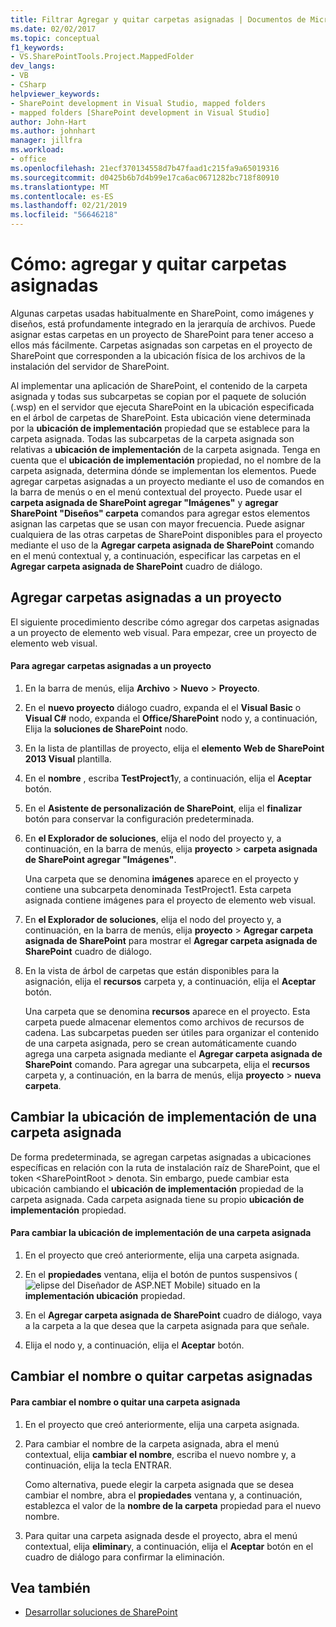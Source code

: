```yaml
---
title: Filtrar Agregar y quitar carpetas asignadas | Documentos de Microsoft
ms.date: 02/02/2017
ms.topic: conceptual
f1_keywords:
- VS.SharePointTools.Project.MappedFolder
dev_langs:
- VB
- CSharp
helpviewer_keywords:
- SharePoint development in Visual Studio, mapped folders
- mapped folders [SharePoint development in Visual Studio]
author: John-Hart
ms.author: johnhart
manager: jillfra
ms.workload:
- office
ms.openlocfilehash: 21ecf370134558d7b47faad1c215fa9a65019316
ms.sourcegitcommit: d0425b6b7d4b99e17ca6ac0671282bc718f80910
ms.translationtype: MT
ms.contentlocale: es-ES
ms.lasthandoff: 02/21/2019
ms.locfileid: "56646218"
---
```

# <a name="how-to-add-and-remove-mapped-folders"></a>Cómo: agregar y quitar carpetas asignadas
  Algunas carpetas usadas habitualmente en SharePoint, como imágenes y diseños, está profundamente integrado en la jerarquía de archivos. Puede asignar estas carpetas en un proyecto de SharePoint para tener acceso a ellos más fácilmente. Carpetas asignadas son carpetas en el proyecto de SharePoint que corresponden a la ubicación física de los archivos de la instalación del servidor de SharePoint.

 Al implementar una aplicación de SharePoint, el contenido de la carpeta asignada y todas sus subcarpetas se copian por el paquete de solución (.wsp) en el servidor que ejecuta SharePoint en la ubicación especificada en el árbol de carpetas de SharePoint. Esta ubicación viene determinada por la **ubicación de implementación** propiedad que se establece para la carpeta asignada. Todas las subcarpetas de la carpeta asignada son relativas a **ubicación de implementación** de la carpeta asignada. Tenga en cuenta que el **ubicación de implementación** propiedad, no el nombre de la carpeta asignada, determina dónde se implementan los elementos.
Puede agregar carpetas asignadas a un proyecto mediante el uso de comandos en la barra de menús o en el menú contextual del proyecto. Puede usar el **carpeta asignada de SharePoint agregar "Imágenes"** y **agregar SharePoint "Diseños" carpeta** comandos para agregar estos elementos asignan las carpetas que se usan con mayor frecuencia. Puede asignar cualquiera de las otras carpetas de SharePoint disponibles para el proyecto mediante el uso de la **Agregar carpeta asignada de SharePoint** comando en el menú contextual y, a continuación, especificar las carpetas en el **Agregar carpeta asignada de SharePoint** cuadro de diálogo.

## <a name="add-mapped-folders-to-a-project"></a>Agregar carpetas asignadas a un proyecto
 El siguiente procedimiento describe cómo agregar dos carpetas asignadas a un proyecto de elemento web visual. Para empezar, cree un proyecto de elemento web visual.

#### <a name="to-add-mapped-folders-to-a-project"></a>Para agregar carpetas asignadas a un proyecto

1.  En la barra de menús, elija **Archivo** > **Nuevo** > **Proyecto**.

2.  En el **nuevo proyecto** diálogo cuadro, expanda el el **Visual Basic** o **Visual C#** nodo, expanda el **Office/SharePoint** nodo y, a continuación, Elija la **soluciones de SharePoint** nodo.

3.  En la lista de plantillas de proyecto, elija el **elemento Web de SharePoint 2013 Visual** plantilla.

4.  En el **nombre** , escriba **TestProject1**y, a continuación, elija el **Aceptar** botón.

5.  En el **Asistente de personalización de SharePoint**, elija el **finalizar** botón para conservar la configuración predeterminada.

6.  En **el Explorador de soluciones**, elija el nodo del proyecto y, a continuación, en la barra de menús, elija **proyecto** > **carpeta asignada de SharePoint agregar "Imágenes"**.

     Una carpeta que se denomina **imágenes** aparece en el proyecto y contiene una subcarpeta denominada TestProject1. Esta carpeta asignada contiene imágenes para el proyecto de elemento web visual.

7.  En **el Explorador de soluciones**, elija el nodo del proyecto y, a continuación, en la barra de menús, elija **proyecto** > **Agregar carpeta asignada de SharePoint** para mostrar el  **Agregar carpeta asignada de SharePoint** cuadro de diálogo.

8.  En la vista de árbol de carpetas que están disponibles para la asignación, elija el **recursos** carpeta y, a continuación, elija el **Aceptar** botón.

     Una carpeta que se denomina **recursos** aparece en el proyecto. Esta carpeta puede almacenar elementos como archivos de recursos de cadena. Las subcarpetas pueden ser útiles para organizar el contenido de una carpeta asignada, pero se crean automáticamente cuando agrega una carpeta asignada mediante el **Agregar carpeta asignada de SharePoint** comando. Para agregar una subcarpeta, elija el **recursos** carpeta y, a continuación, en la barra de menús, elija **proyecto** > **nueva carpeta**.

## <a name="change-the-deployment-location-of-a-mapped-folder"></a>Cambiar la ubicación de implementación de una carpeta asignada
 De forma predeterminada, se agregan carpetas asignadas a ubicaciones específicas en relación con la ruta de instalación raíz de SharePoint, que el token \<SharePointRoot > denota. Sin embargo, puede cambiar esta ubicación cambiando el **ubicación de implementación** propiedad de la carpeta asignada. Cada carpeta asignada tiene su propio **ubicación de implementación** propiedad.

#### <a name="to-change-the-deployment-location-of-a-mapped-folder"></a>Para cambiar la ubicación de implementación de una carpeta asignada

1.  En el proyecto que creó anteriormente, elija una carpeta asignada.

2.  En el **propiedades** ventana, elija el botón de puntos suspensivos (![elipse del Diseñador de ASP.NET Mobile](../sharepoint/media/mwellipsis.gif "elipse del Diseñador de ASP.NET Mobile")) situado en la **implementación ubicación** propiedad.

3.  En el **Agregar carpeta asignada de SharePoint** cuadro de diálogo, vaya a la carpeta a la que desea que la carpeta asignada para que señale.

4.  Elija el nodo y, a continuación, elija el **Aceptar** botón.

## <a name="rename-or-remove-mapped-folders"></a>Cambiar el nombre o quitar carpetas asignadas

#### <a name="to-rename-or-remove-a-mapped-folder"></a>Para cambiar el nombre o quitar una carpeta asignada

1.  En el proyecto que creó anteriormente, elija una carpeta asignada.

2.  Para cambiar el nombre de la carpeta asignada, abra el menú contextual, elija **cambiar el nombre**, escriba el nuevo nombre y, a continuación, elija la tecla ENTRAR.

     Como alternativa, puede elegir la carpeta asignada que se desea cambiar el nombre, abra el **propiedades** ventana y, a continuación, establezca el valor de la **nombre de la carpeta** propiedad para el nuevo nombre.

3.  Para quitar una carpeta asignada desde el proyecto, abra el menú contextual, elija **eliminar**y, a continuación, elija el **Aceptar** botón en el cuadro de diálogo para confirmar la eliminación.

## <a name="see-also"></a>Vea también
- [Desarrollar soluciones de SharePoint](../sharepoint/developing-sharepoint-solutions.md)
